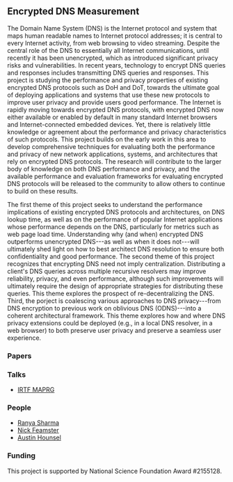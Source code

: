 ## Encrypted DNS Measurement

The Domain Name System (DNS) is the Internet protocol and system that maps
human readable names to Internet protocol addresses; it is central to every
Internet activity, from web browsing to video streaming. Despite the central
role of the DNS to essentially all Internet communications, until recently it
has been unencrypted, which as introduced significant privacy risks and
vulnerabilities. In recent years, technology to encrypt DNS queries and
responses includes transmitting DNS queries and responses. This project is
studying the performance and privacy properties of existing encrypted DNS
protocols such as DoH and DoT, towards the ultimate goal of deploying
applications and systems that use these new protocols to improve user privacy
and provide users good performance.  The Internet is rapidly moving towards
encrypted DNS protocols, with encrypted DNS now either available or enabled by
default in many standard Internet browsers and Internet-connected embedded
devices.  Yet, there is relatively little knowledge or agreement about the
performance and privacy characteristics of such protocols.  This project builds
on the early work in this area to develop comprehensive techniques for
evaluating both the performance and privacy of new network applications,
systems, and architectures that rely on encrypted DNS protocols.  The research
will contribute to the larger body of knowledge on both DNS performance and
privacy, and the available performance and evaluation frameworks for evaluating
encrypted DNS protocols will be released to the community to allow others to
continue to build on these results.

The first theme of this project seeks to understand the performance
implications of existing encrypted DNS protocols and architectures, on DNS
lookup time, as well as on the performance of popular Internet applications
whose performance depends on the DNS, particularly for metrics such as web page
load time.  Understanding why (and when) encrypted DNS outperforms unencrypted
DNS---as well as when it does not---will ultimately shed light on how to best
architect DNS resolution to ensure both confidentiality and good performance.
The second theme of this project recognizes that encrypting DNS need not imply
centralization. Distributing a client's DNS queries across multiple recursive
resolvers may improve reliability, privacy, and even performance, although such
improvements will ultimately require the design of appropriate strategies for
distributing these queries. This theme explores the prospect of
re-decentralizing the DNS.  Third, the porject is coalescing various approaches
to DNS privacy---from DNS encryption to previous work on oblivious DNS
(ODNS)---into a coherent architectural framework. This theme explores how and
where DNS privacy extensions could be deployed (e.g., in a local DNS resolver,
in a web browser) to both preserve user privacy and preserve a seamless user
experience.

### Papers

### Talks

- [IRTF MAPRG](talks/20220729-maprg/doh-measurements-2022.pdf)

### People

- [Ranya Sharma](https://www.ranyasharma.com/)
- [Nick Feamster](https://people.cs.uchicago.edu/~feamster/)
- [Austin Hounsel](https://github.com/ahounsel)

### Funding

This project is supported by National Science Foundation Award #2155128.
